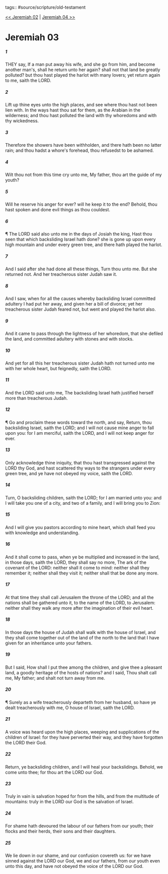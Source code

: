 tags:: #source/scripture/old-testament

[<< Jeremiah 02](source/scripture/old-testament/24_Jeremiah/Jeremiah_02.md) | [Jeremiah 04 >>](source/scripture/old-testament/24_Jeremiah/Jeremiah_04.md)

# Jeremiah 03

##### 1

THEY say, If a man put away his wife, and she go from him, and become another man's, shall he return unto her again? shall not that land be greatly polluted? but thou hast played the harlot with many lovers; yet return again to me, saith the LORD.

##### 2

Lift up thine eyes unto the high places, and see where thou hast not been lien with. In the ways hast thou sat for them, as the Arabian in the wilderness; and thou hast polluted the land with thy whoredoms and with thy wickedness.

##### 3

Therefore the showers have been withholden, and there hath been no latter rain; and thou hadst a whore's forehead, thou refusedst to be ashamed.

##### 4

Wilt thou not from this time cry unto me, My father, thou art the guide of my youth?

##### 5

Will he reserve his anger for ever? will he keep it to the end? Behold, thou hast spoken and done evil things as thou couldest.

##### 6

¶ The LORD said also unto me in the days of Josiah the king, Hast thou seen that which backsliding Israel hath done? she is gone up upon every high mountain and under every green tree, and there hath played the harlot.

##### 7

And I said after she had done all these things, Turn thou unto me. But she returned not. And her treacherous sister Judah saw it.

##### 8

And I saw, when for all the causes whereby backsliding Israel committed adultery I had put her away, and given her a bill of divorce; yet her treacherous sister Judah feared not, but went and played the harlot also.

##### 9

And it came to pass through the lightness of her whoredom, that she defiled the land, and committed adultery with stones and with stocks.

##### 10

And yet for all this her treacherous sister Judah hath not turned unto me with her whole heart, but feignedly, saith the LORD.

##### 11

And the LORD said unto me, The backsliding Israel hath justified herself more than treacherous Judah.

##### 12

¶ Go and proclaim these words toward the north, and say, Return, thou backsliding Israel, saith the LORD; and I will not cause mine anger to fall upon you: for I am merciful, saith the LORD, and I will not keep anger for ever.

##### 13

Only acknowledge thine iniquity, that thou hast transgressed against the LORD thy God, and hast scattered thy ways to the strangers under every green tree, and ye have not obeyed my voice, saith the LORD.

##### 14

Turn, O backsliding children, saith the LORD; for I am married unto you: and I will take you one of a city, and two of a family, and I will bring you to Zion:

##### 15

And I will give you pastors according to mine heart, which shall feed you with knowledge and understanding.

##### 16

And it shall come to pass, when ye be multiplied and increased in the land, in those days, saith the LORD, they shall say no more, The ark of the covenant of the LORD: neither shall it come to mind: neither shall they remember it; neither shall they visit it; neither shall that be done any more.

##### 17

At that time they shall call Jerusalem the throne of the LORD; and all the nations shall be gathered unto it, to the name of the LORD, to Jerusalem: neither shall they walk any more after the imagination of their evil heart.

##### 18

In those days the house of Judah shall walk with the house of Israel, and they shall come together out of the land of the north to the land that I have given for an inheritance unto your fathers.

##### 19

But I said, How shall I put thee among the children, and give thee a pleasant land, a goodly heritage of the hosts of nations? and I said, Thou shalt call me, My father; and shalt not turn away from me.

##### 20

¶ Surely as a wife treacherously departeth from her husband, so have ye dealt treacherously with me, O house of Israel, saith the LORD.

##### 21

A voice was heard upon the high places, weeping and supplications of the children of Israel: for they have perverted their way, and they have forgotten the LORD their God.

##### 22

Return, ye backsliding children, and I will heal your backslidings. Behold, we come unto thee; for thou art the LORD our God.

##### 23

Truly in vain is salvation hoped for from the hills, and from the multitude of mountains: truly in the LORD our God is the salvation of Israel.

##### 24

For shame hath devoured the labour of our fathers from our youth; their flocks and their herds, their sons and their daughters.

##### 25

We lie down in our shame, and our confusion covereth us: for we have sinned against the LORD our God, we and our fathers, from our youth even unto this day, and have not obeyed the voice of the LORD our God.
